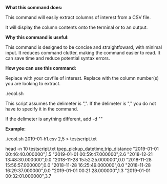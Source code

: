 **What this command does:**

This command will easily extract columns of interest from a CSV file.

It will display the column contents onto the terminal or to an output.


**Why this command is useful:**

This command is designed to be concise and straightfoward, with minimal input.
It reduces command clutter, making the command easier to read. 
It can save time and reduce potential syntax errors.

**How you can use this command:**

Replace <csvfile> with your csvfile of interest. 
Replace <columnnumbers> with the column number(s) you are looking to extract.

./ecol.sh <csvfile> <columnnumbers>


This script assumes the delimeter is ",".
If the delimeter is "," you do not have to specify it in the command.

If the delimeter is anything different, add -d "<delimeter>"


**Example:**

./ecol.sh 2019-01-h1.csv 2,5 > testscript.txt

head -n 10 testscript.txt 
tpep_pickup_datetime,trip_distance
"2019-01-01 00:46:40.000000",1.5
"2019-01-01 00:59:47.000000",2.6
"2018-12-21 13:48:30.000000",0.0
"2018-11-28 15:52:25.000000",0.0
"2018-11-28 15:56:57.000000",0.0
"2018-11-28 16:25:49.000000",0.0
"2018-11-28 16:29:37.000000",0.0
"2019-01-01 00:21:28.000000",1.3
"2019-01-01 00:32:01.000000",3.7 
